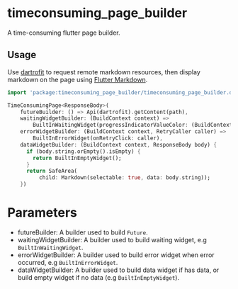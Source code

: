 # timeconsuming_page_builder

A time-consuming flutter page builder.

## Usage
Use [dartrofit](https://pub.dev/packages/dartrofit) to request remote markdown resources, then display markdown on the page 
using [Flutter Markdown](https://pub.dev/packages/flutter_markdown).
```dart
import 'package:timeconsuming_page_builder/timeconsuming_page_builder.dart';

TimeConsumingPage<ResponseBody>(
    futureBuilder: () => Api(dartrofit).getContent(path),
    waitingWidgetBuilder: (BuildContext context) =>
        BuiltInWaitingWidget(progressIndicatorValueColor: (BuildContext context) => AlwaysStoppedAnimation(Colors.teal)),
    errorWidgetBuilder: (BuildContext context, RetryCaller caller) =>
        BuiltInErrorWidget(onRetryClick: caller),
    dataWidgetBuilder: (BuildContext context, ResponseBody body) {
      if (body.string.orEmpty().isEmpty) {
        return BuiltInEmptyWidget();
      }
      return SafeArea(
          child: Markdown(selectable: true, data: body.string));
    })
```
# Parameters
* futureBuilder: A builder used to build `Future`.
* waitingWidgetBuilder: A builder used to build waiting widget, e.g `BuiltInWaitingWidget`.
* errorWidgetBuilder: A builder used to build error widget when error occurred, e.g `BuiltInErrorWidget`.
* dataWidgetBuilder: A builder used to build data widget if has data, or build empty widget if no data (e.g `BuiltInEmptyWidget`).
